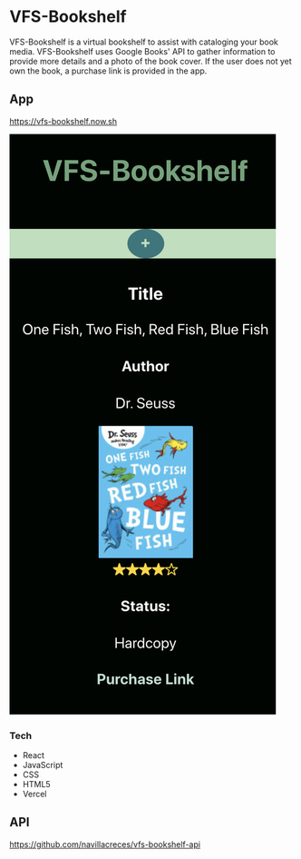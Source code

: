 # VFS-Bookshelf

VFS-Bookshelf is a virtual bookshelf to assist with cataloging your book media. VFS-Bookshelf uses Google Books' API
to gather information to provide more details and a photo of the book cover. If the user does not yet own the book, a purchase
link is provided in the app.

## App

https://vfs-bookshelf.now.sh

![screenshot of application](/public/screenshot.png)

### Tech
 - React
 - JavaScript
 - CSS
 - HTML5
 - Vercel
 
## API

https://github.com/navillacreces/vfs-bookshelf-api
